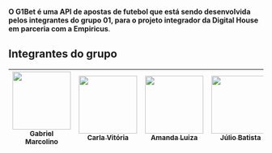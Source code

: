 **O G1Bet é uma API de apostas de futebol que está sendo desenvolvida pelos integrantes do grupo 01, para o projeto integrador da Digital House em parceria com a Empiricus**.

## Integrantes do grupo

| [<img src="https://avatars.githubusercontent.com/u/61991357?v=4" width=115><br><sub>Gabriel Marcolino</sub>](https://github.com/GabrielMR360) | [<img src="https://avatars.githubusercontent.com/u/107211940?s=421&v=4" width=115><br><sub>Carla Vitória</sub>](https://github.com/Carla-Vitoria) | [<img src="https://avatars.githubusercontent.com/u/104176853?v=4" width=115><br><sub>Amanda Luiza</sub>](https://github.com/amandailg) | [<img src="https://avatars.githubusercontent.com/u/95377180?v=4" width=115><br><sub>Júlio Batista</sub>](https://github.com/iamjuliobatista) | [<img src="https://avatars.githubusercontent.com/u/108151247?v=4" width=115><br><sub>Alexandre</sub>](https://github.com/Alexandrecode)       |
| :---: | :---: | :---: | :---: | :---: |